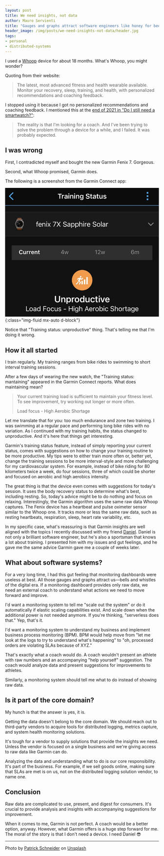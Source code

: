 ```yaml
---
layout: post
title: We need insights, not data
author: Mauro Servienti
title: "Gauges and graphs attract software engineers like honey for bees. We spend hours implementing distributed logging solutions or monitoring systems, and still we have a hard time understanding what's going on."
header_image: /img/posts/we-need-insights-not-data/header.jpg
tags:
- personal
- distributed-systems
---
```


I used a [Whoop](https://www.whoop.com) device for about 18 months. What's Whoop, you might wonder?

Quoting from their website:

> The latest, most advanced fitness and health wearable available. Monitor your recovery, sleep, training, and health, with personalized recommendations and coaching feedback.

I stopped using it because I got no personalized recommendations and coaching feedback. I mentioned this at the [end of 2021 in "Do I still need a smartwatch?"](https://milestone.topics.it/2021/12/27/do-I-still-need-a-smartwatch.html):


> The reality is that I'm looking for a coach. And I've been trying to solve the problem through a device for a while, and I failed. It was probably expected.

## I was wrong

First, I contradicted myself and bought the new Garmin Fenix 7. Gorgeous.

Second, what Whoop promised, Garmin does.

The following is a screenshot from the Garmin Connect app:

![Garmin Connect screenshot](/img/posts/we-need-insights-not-data/garmin-screenshot.jpg){:class="img-fluid mx-auto d-block"}

Notice that "Training status: unproductive" thing. That's telling me that I'm doing it wrong.

## How it all started

I train regularly. My training ranges from bike rides to swimming to short interval training sessions.

After a few days of wearing the new watch, the "Training status: mantaining" appeared in the Garmin Connect reports. What does maintaining mean?

> Your current training load is sufficient to maintain your fitness level. To see improvement, try working out longer or more often.
>
> Load focus - High Aerobic Shortage

Let me translate that for you: too much endurance and zone two training. I was swimming at a regular pace and performing long bike rides with no variation. As I continued with my training habits, the status changed to unproductive. And it's here that things get interesting.

Garmin's training status feature, instead of simply reporting your current status, comes with suggestions on how to change your training routine to be more productive. My tips were to either train more often or, better yet, change the training sessions to be more interval-style and more challenging for my cardiovascular system. For example, instead of bike riding for 80 kilometers twice a week, do four sessions, three of which could be shorter and focused on aerobic and high aerobics intensity.

The great thing is that the device even comes with suggestions for today's session. It uses the body recovery status to determine what's best, including resting. So, today's advice might be to do nothing and focus on relaxing. Interestingly, the Garmin algorithm uses the same raw data Whoop captures. The Fenix device has a heartbeat and pulse oximeter sensor similar to the Whoop one. It tracks more or less the same raw data, such as resting heartbeats, respiration, sleep, heart rate variability, etc. 

In my specific case, what's reassuring is that Garmin insights are well aligned with the topics I recently discussed with my friend [Daniel](https://twitter.com/danielmarbach). Daniel is not only a brilliant software engineer, but he's also a sportsman that knows a lot about training. I presented him with my issues and gut feelings, and he gave me the same advice Garmin gave me a couple of weeks later.


## What about software systems?

For a very long time, I had this gut feeling that monitoring dashboards were useless at best. All those gauges and graphs attract us—bells and whistles of the digital era. If a monitoring dashboard provides only raw data, we need an external coach to understand what actions we need to move forward and improve.


I'd want a monitoring system to tell me "scale out the system" or do it automatically if elastic scaling capabilities exist. And scale down when the additional power is not needed anymore. If you're thinking, "serverless does that." Yep, that's it.

I'd want a monitoring system to understand my business and implement business process monitoring (BPM). BPM would help move from "let me look at the logs to try to understand what's happening" to "oh, processed orders are violating SLAs because of XYZ."

That's exactly what a coach would do. A coach wouldn't present an athlete with raw numbers and an accompanying "help yourself" suggestion. The coach would analyze data and present suggestions for improvements to athletes.

Similarly, a monitoring system should tell me what to do instead of showing raw data.

## Is it part of the core domain?

My hunch is that the answer is yes, it is. 

Getting the data doesn't belong to the core domain. We should reach out to third-party vendors to acquire tools for distributed logging, metrics capture, and system health monitoring solutions.

It's tough for a vendor to supply solutions that provide the insights we need. Unless the vendor is focused on a single business and we're giving access to raw data like Garmin can do.

Analyzing the data and understanding what to do is our core responsibility. It's part of the business. For example, if we sell goods online, making sure that SLAs are met is on us, not on the distributed logging solution vendor, to name one.

## Conclusion

Raw data are complicated to use, present, and digest for consumers. It's crucial to provide analysis and insights with accompanying suggestions for improvement.

When it comes to me, Garmin is not perfect. A coach would be a better option, anyway. However, what Garmin offers is a huge step forward for me. The moral of the story is that I don't need a device. I need Daniel 😎

---

Photo by <a href="https://unsplash.com/@patrick_schneider?utm_source=unsplash&utm_medium=referral&utm_content=creditCopyText">Patrick Schneider</a> on <a href="https://unsplash.com/?utm_source=unsplash&utm_medium=referral&utm_content=creditCopyText">Unsplash</a>
  
